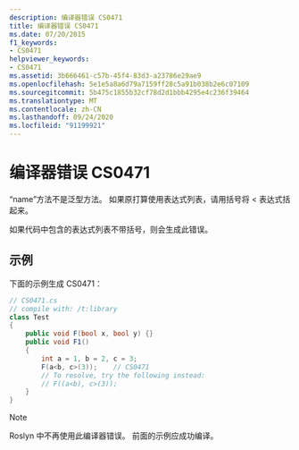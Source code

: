 ```yaml
---
description: 编译器错误 CS0471
title: 编译器错误 CS0471
ms.date: 07/20/2015
f1_keywords:
- CS0471
helpviewer_keywords:
- CS0471
ms.assetid: 3b666461-c57b-45f4-83d3-a23786e29ae9
ms.openlocfilehash: 5e1e5a8a6d79a7159ff28c5a91b038b2e6c07109
ms.sourcegitcommit: 5b475c1855b32cf78d2d1bbb4295e4c236f39464
ms.translationtype: MT
ms.contentlocale: zh-CN
ms.lasthandoff: 09/24/2020
ms.locfileid: "91199921"
---
```

# <a name="compiler-error-cs0471"></a>编译器错误 CS0471

“name”方法不是泛型方法。 如果原打算使用表达式列表，请用括号将 < 表达式括起来。

 如果代码中包含的表达式列表不带括号，则会生成此错误。

## <a name="example"></a>示例

 下面的示例生成 CS0471：

```csharp
// CS0471.cs
// compile with: /t:library
class Test
{
    public void F(bool x, bool y) {}
    public void F1()
    {
        int a = 1, b = 2, c = 3;
        F(a<b, c>(3));    // CS0471
        // To resolve, try the following instead:
        // F((a<b), c>(3));
    }
}
```

> [!NOTE]
> Roslyn 中不再使用此编译器错误。 前面的示例应成功编译。
